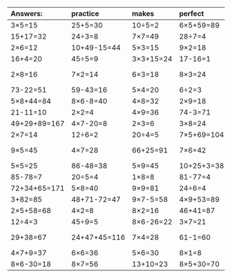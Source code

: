 | Answers: | practice | makes | perfect | ! |
| :--- | :--- | :--- | :--- | :--- |
| 3×5=15 | 25+5=30 | 10÷5=2 | 6×5+59=89 | 32÷8=4 | 
| 15+17=32 | 24÷3=8 | 7×7=49 | 28÷7=4 | 4×5=20 | 
| 2×6=12 | 10+49-15=44 | 5×3=15 | 9×2=18 | 75-3=72 | 
| 16+4=20 | 45÷5=9 | 3×3+15=24 | 17-16=1 | 3×9=27 | 
| 2×8=16 | 7×2=14 | 6×3=18 | 8×3=24 | 16+65-41=40 | 
| 73-22=51 | 59-43=16 | 5×4=20 | 6÷2=3 | 7×8=56 | 
| 5×8+44=84 | 8×6-8=40 | 4×8=32 | 2×9=18 | 59-36=23 | 
| 21-11=10 | 2×2=4 | 4×9=36 | 74-3=71 | 79-76=3 | 
| 49+29+89=167 | 4×7-20=8 | 2×3=6 | 3×8=24 | 4×7+27=55 | 
| 2×7=14 | 12÷6=2 | 20÷4=5 | 7×5+69=104 | 5×6+85=115 | 
| 9×5=45 | 4×7=28 | 66+25=91 | 7×6=42 | 95+56-49=102 | 
| 5×5=25 | 86-48=38 | 5×9=45 | 10+25+3=38 | 5×2-7=3 | 
| 85-78=7 | 20÷5=4 | 1×8=8 | 81-77=4 | 3+83=86 | 
| 72+34+65=171 | 5×8=40 | 9×9=81 | 24÷6=4 | 2×4+96=104 | 
| 3+82=85 | 48+71-72=47 | 9×7-5=58 | 4×9+53=89 | 29-15=14 | 
| 2×5+58=68 | 4×2=8 | 8×2=16 | 46+41=87 | 2×9+9=27 | 
| 12÷4=3 | 45÷9=5 | 8×6-26=22 | 3×7=21 | 1×6=6 | 
| 29+38=67 | 24+47+45=116 | 7×4=28 | 61-1=60 | 89+29-5=113 | 
| 4×7+9=37 | 6×6=36 | 5×6=30 | 8×1=8 | 6×9+64=118 | 
| 8×6-30=18 | 8×7=56 | 13+10=23 | 8×5+30=70 | 6×8=48 | 
